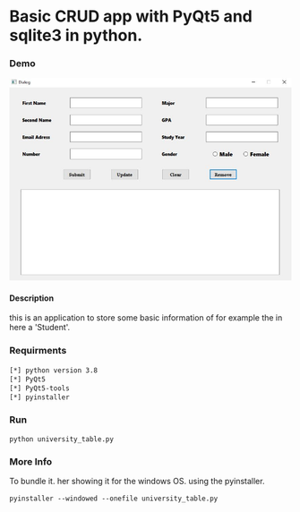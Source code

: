 # Basic CRUD app with PyQt5 and sqlite3 in python.

### Demo
![alt text](https://github.com/Moaz-Mohammed-Elesawey/basic-crud-app-PyQt5-and-sqlite3/blob/master/ScreenShot.JPG)

#### Description

this is an application to store some basic information of for example the in here a 'Student'.

### Requirments
```
[*] python version 3.8
[*] PyQt5
[*] PyQt5-tools
[*] pyinstaller
```
### Run

```
python university_table.py
```

### More Info
To bundle it. her showing it for the windows OS. using the pyinstaller.

```
pyinstaller --windowed --onefile university_table.py
```